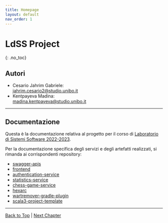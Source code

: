```yaml
---
title: Homepage
layout: default
nav_order: 1
---
```


# LdSS Project
{: .no_toc}

## Autori
- Cesario Jahrim Gabriele: \
  jahrim.cesario2@studio.unibo.it
- Kentpayeva Madina: \
  madina.kentpayeva@studio.unibo.it

---

## Documentazione

Questa è la documentazione relativa al progetto per il corso di
[Laboratorio di Sistemi Software 2022-2023](https://www.unibo.it/it/didattica/insegnamenti/insegnamento/2022/412677).

Per la documentazione specifica degli servizi e degli artefatti realizzati,
si rimanda ai corrispondenti repository:
- [swagger-apis](https://github.com/ldss-project/swagger-apis)
- [frontend](https://github.com/ldss-project/frontend)
- [authentication-service](https://github.com/ldss-project/authentication-service)
- [statistics-service](https://github.com/ldss-project/statistics-service)
- [chess-game-service](https://github.com/ldss-project/chess-game-service)
- [hexarc](https://github.com/ldss-project/hexarc)
- [wartremover-gradle-plugin](https://github.com/ldss-project/wartremover-gradle-plugin)
- [scala3-project-template](https://github.com/ldss-project/scala3-project-template)

---

[Back to Top](#top) |
[Next Chapter](/docs/0-domain-driven-design/0-problem)
